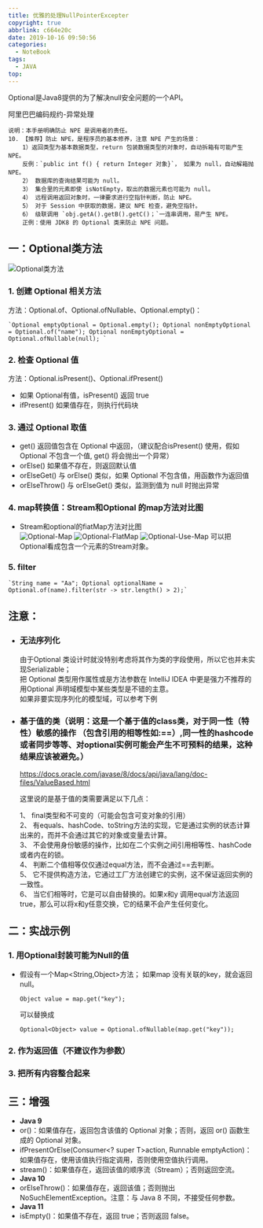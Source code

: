 ```yaml
---
title: 优雅的处理NullPointerExcepter
copyright: true
abbrlink: c664e20c
date: 2019-10-16 09:50:56
categories:
  - NoteBook
tags:
  - JAVA
top: 
---
```

Optional是Java8提供的为了解决null安全问题的一个API。

阿里巴巴编码规约-异常处理

```
说明：本手册明确防止 NPE 是调用者的责任。  
10. 【推荐】防止 NPE，是程序员的基本修养，注意 NPE 产生的场景：   
	1）返回类型为基本数据类型，return 包装数据类型的对象时，自动拆箱有可能产生 NPE。       
	反例：`public int f() { return Integer 对象}`， 如果为 null，自动解箱抛 NPE。  
	2） 数据库的查询结果可能为 null。   
	3） 集合里的元素即使 isNotEmpty，取出的数据元素也可能为 null。 
	4） 远程调用返回对象时，一律要求进行空指针判断，防止 NPE。  
	5） 对于 Session 中获取的数据，建议 NPE 检查，避免空指针。  
	6） 级联调用 `obj.getA().getB().getC()；`一连串调用，易产生 NPE。  
	正例：使用 JDK8 的 Optional 类来防止 NPE 问题。  
```

## 一：Optional类方法
![Optional类方法](method.jpg)
### **1. 创建 Optional 相关方法**

方法：Optional.of、Optional.ofNullable、Optional.empty()：

```
`Optional emptyOptional = Optional.empty(); Optional nonEmptyOptional = Optional.of("name"); Optional nonEmptyOptional = Optional.ofNullable(null); `
```

### **2. 检查 Optional 值**

方法：Optional.isPresent()、Optional.ifPresent()
- 如果 Optional有值，isPresent() 返回 true
- ifPresent() 如果值存在，则执行代码块

### **3. 通过 Optional 取值**

- get() 返回值包含在 Optional 中返回，（建议配合isPresent() 使用，假如 Optional 不包含一个值, get() 将会抛出一个异常）
- orElse() 如果值不存在，则返回默认值  
- orElseGet() 与 orElse() 类似，如果 Optional 不包含值，用函数作为返回值
- orElseThrow() 与 orElseGet() 类似，监测到值为 null 时抛出异常

### 4. map转换值：Stream和Optional 的map方法对比图
- Stream和optional的fiatMap方法对比图  
![Optional-Map](Map.png)
![Optional-FlatMap](FlatMap.png)
![Optional-Use-Map](UseMap.png)
可以把Optional看成包含一个元素的Stream对象。
### 5. filter
```
`String name = "Aa"; Optional optionalName = Optional.of(name).filter(str -> str.length() > 2);`
```
## 注意：
- ### 无法序列化
  由于Optional 类设计时就没特别考虑将其作为类的字段使用，所以它也并未实现Serializable；  
  把 Optional 类型用作属性或是方法参数在 IntelliJ IDEA 中更是强力不推荐的  
  用Optional 声明域模型中某些类型是不错的主意。  
  如果非要实现序列化的模型域，可以参考下例  

- ### 基于值的类（说明：这是一个基于值的class类，对于同一性（特性）敏感的操作 （包含引用的相等性如:==）,同一性的hashcode或者同步等等、对optional实例可能会产生不可预料的结果，这种结果应该被避免。）
  https://docs.oracle.com/javase/8/docs/api/java/lang/doc-files/ValueBased.html

  这里说的是基于值的类需要满足以下几点：
  
  1、 final类型和不可变的（可能会包含可变对象的引用）  
  2、 有equals、hashCode、toString方法的实现，它是通过实例的状态计算出来的，而并不会通过其它的对象或变量去计算。   
  3、 不会使用身份敏感的操作，比如在二个实例之间引用相等性、hashCode或者内在的锁。  
  4、 判断二个值相等仅仅通过equal方法，而不会通过==去判断。  
  5、 它不提供构造方法，它通过工厂方法创建它的实例，这不保证返回实例的一致性。  
  6、 当它们相等时，它是可以自由替换的。如果x和y 调用equal方法返回true，那么可以将x和y任意交换，它的结果不会产生任何变化。  

## 二：实战示例
### 1. 用Optional封装可能为Null的值
- 假设有一个Map<String,Object>方法； 如果map 没有关联的key，就会返回null。
  ```
  Object value = map.get("key");
  ```
  可以替换成
  ```
  Optional<Object> value = Optional.ofNullable(map.get("key"));
  ```
### 2. 作为返回值（不建议作为参数）


### 3. 把所有内容整合起来
## 三：增强
- **Java 9**
- or()：如果值存在，返回包含该值的 Optional 对象；否则，返回 or() 函数生成的 Optional 对象。
- ifPresentOrElse(Consumer<? super T>action, Runnable emptyAction)：如果值存在，使用该值执行指定调用，否则使用空值执行调用。
- stream()：如果值存在，返回该值的顺序流（Stream）；否则返回空流。
- **Java 10**
- orElseThrow()：如果值存在，返回该值；否则抛出NoSuchElementException。注意：与 Java 8 不同，不接受任何参数。
- **Java 11**
- isEmpty()：如果值不存在，返回 true；否则返回 false。

  